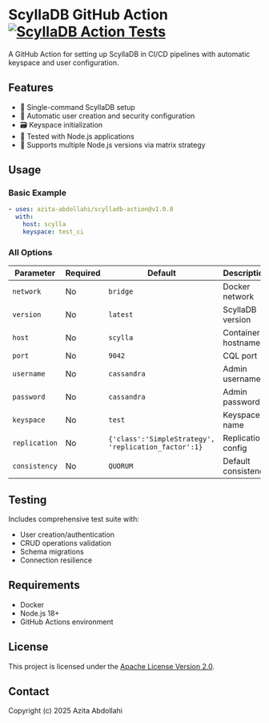 # ScyllaDB GitHub Action [![ScyllaDB Action Tests](https://github.com/azita-abdollahi/scylladb-action/actions/workflows/test.yaml/badge.svg)](https://github.com/azita-abdollahi/scylladb-action/actions/workflows/test.yaml)

A GitHub Action for setting up ScyllaDB in CI/CD pipelines with automatic keyspace and user configuration.

## Features

- 🚀 Single-command ScyllaDB setup
- 🔐 Automatic user creation and security configuration
- 🗃️ Keyspace initialization
- 🧪 Tested with Node.js applications
- 🔄 Supports multiple Node.js versions via matrix strategy

## Usage

### Basic Example

```yaml
- uses: azita-abdollahi/scylladb-action@v1.0.0
  with:
    host: scylla
    keyspace: test_ci
```

### All Options

| Parameter        | Required | Default                          | Description        |
|----------------- |----------|----------------------------------|--------------------|
| `network`        | No       | `bridge`                         | Docker network     |
| `version`        | No       | `latest`                         | ScyllaDB version   |
| `host`           | No       | `scylla`                         | Container hostname |
| `port`           | No       | `9042`                           | CQL port           |
| `username`       | No       | `cassandra`                      | Admin username     |
| `password`       | No       | `cassandra`                      | Admin password   |   
| `keyspace`       | No       | `test`                           | Keyspace name      |
| `replication`    | No       | `{'class':'SimpleStrategy', 'replication_factor':1}`  | Replication config |
| `consistency`    | No       | `QUORUM`                         | Default consistency|level              |

## Testing

Includes comprehensive test suite with:

- User creation/authentication
- CRUD operations validation
- Schema migrations
- Connection resilience

## Requirements

- Docker
- Node.js 18+
- GitHub Actions environment

## License 

This project is licensed under the [Apache License Version 2.0](http://www.apache.org/licenses/).

## Contact

Copyright (c) 2025 Azita Abdollahi

